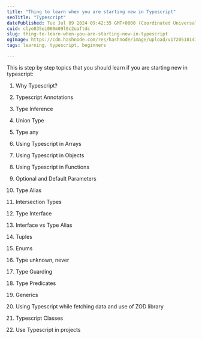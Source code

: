 ```yaml
---
title: "Thing to learn when you are starting new in Typescript"
seoTitle: "Typescript"
datePublished: Tue Jul 09 2024 09:42:35 GMT+0000 (Coordinated Universal Time)
cuid: clye835ei000m09l0c2uaftdc
slug: thing-to-learn-when-you-are-starting-new-in-typescript
ogImage: https://cdn.hashnode.com/res/hashnode/image/upload/v1720518141857/0739847e-05d1-443f-b71b-7ddc961e53e1.png
tags: learning, typescript, beginners

---
```


This is step by step topics that you should learn if you are starting new in typescript:

1. Why Typescript?
    
2. Typescript Annotations
    
3. Type Inference
    
4. Union Type
    
5. Type any
    
6. Using Typescript in Arrays
    
7. Using Typescript in Objects
    
8. Using Typescript in Functions
    
9. Optional and Default Parameters
    
10. Type Alias
    
11. Intersection Types
    
12. Type Interface
    
13. Interface vs Type Alias
    
14. Tuples
    
15. Enums
    
16. Type unknown, never
    
17. Type Guarding
    
18. Type Predicates
    
19. Generics
    
20. Using Typescript while fetching data and use of ZOD library
    
21. Typescript Classes
    
22. Use Typescript in projects